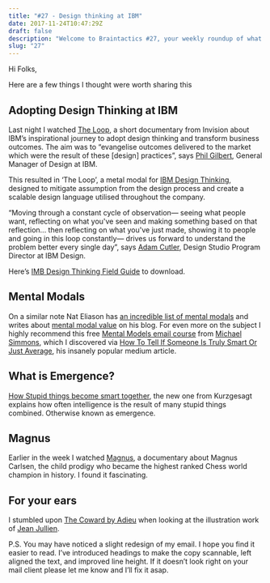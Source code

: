 ```yaml
---
title: "#27 - Design thinking at IBM"
date: 2017-11-24T10:47:29Z
draft: false
description: "Welcome to Braintactics #27, your weekly roundup of what’s happening in design, code and typography."
slug: "27"
---
```


Hi Folks,

Here are a few things I thought were worth sharing this

## Adopting Design Thinking at IBM

Last night I watched [The Loop](https://www.invisionapp.com/enterprise/ibm-design-thinking), a short documentary from Invision about IBM’s inspirational journey to adopt design thinking and transform business outcomes. The aim was to “evangelise outcomes delivered to the market which were the result of these [design] practices”, says [Phil Gilbert](https://twitter.com/philgilbertsr?lang=en), General Manager of Design at IBM.

This resulted in ‘The Loop’, a metal modal for [IBM Design Thinking](https://www.ibm.com/design/thinking/), designed to mitigate assumption from the design process and create a scalable design language utilised throughout the company.

“Moving through a constant cycle of observation— seeing what people want, reflecting on what you've seen and making something based on that reflection... then reflecting on what you've just made, showing it to people and going in this loop constantly— drives us forward to understand the problem better every single day”, says [Adam Cutler](https://twitter.com/Adam_Cutler?lang=en), Design Studio Program Director at IBM Design.

Here’s [IMB Design Thinking Field Guide](https://www.ibm.com/developerworks/community/forums/ajax/download/a8d7bfa5-57aa-4afe-9220-d00254f78edc/a1bd823f-e1ed-4401-97e9-1e30b6e46f45/IBM%20Design%20Thinking%20Field%20Guide%20v3.3.pdf) to download.

## Mental Modals

On a similar note Nat Eliason has [an incredible list of mental modals](https://www.nateliason.com/mental-models/) and writes about [mental modal value](https://www.nateliason.com/mental-model-value/) on his blog. For even more on the subject I highly recommend this free [Mental Models email course](https://seminal.lpages.co/charlie-munger-mini-course-article-12-medium/) from [Michael Simmons](https://medium.com/@michaeldsimmons), which I discovered via [How To Tell If Someone Is Truly Smart Or Just Average](https://medium.com/the-mission/how-to-tell-if-someone-is-truly-smart-or-just-average-a2f0bcac5db2), his insanely popular medium article.

## What is Emergence?

[How Stupid things become smart together](https://www.youtube.com/watch?v=16W7c0mb-rE), the new one from Kurzgesagt explains how often intelligence is the result of many stupid things combined. Otherwise known as emergence.

## Magnus

Earlier in the week I watched [Magnus](https://www.youtube.com/watch?v=Z_EkreN5rcQ), a documentary about Magnus Carlsen, the child prodigy who became the highest ranked Chess world champion in history. I found it fascinating.

## For your ears

I stumbled upon [The Coward by Adieu](https://vimeo.com/158166124) when looking at the illustration work of [Jean Jullien](https://www.jeanjullien.com/).

P.S. You may have noticed a slight redesign of my email. I hope you find it easier to read. I’ve introduced headings to make the copy scannable, left aligned the text, and improved line height. If it doesn’t look right on your mail client please let me know and I’ll fix it asap.
